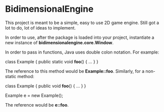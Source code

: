 # BidimensionalEngine

This project is meant to be a simple, easy to use 2D game engine.
Still got a lot to do, lot of ideas to implement.

In order to use, after the package is loaded into your project, instantiate a new instance of **bidimensionalengine.core.Window**.

In order to pass in functions, Java uses double colon notation. 
For example:

class Example 
{
    public static void **foo**() { ... }
}

The reference to this method would be **Example::foo**.
Similarly, for a non-static method:

class Example
{
    public void **foo**() { ... }
}

Example e = new Example();

The reference would be **e::foo**.
